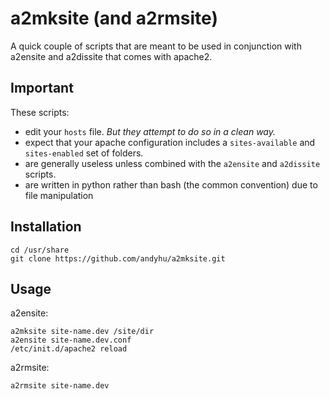 a2mksite (and a2rmsite)
=======================

A quick couple of scripts that are meant to be used in conjunction with a2ensite and a2dissite that comes with apache2.

Important
---------
These scripts:

- edit your `hosts` file. *But they attempt to do so in a clean way.*
- expect that your apache configuration includes a `sites-available` and `sites-enabled` set of folders.
- are generally useless unless combined with the `a2ensite` and `a2dissite` scripts.
- are written in python rather than bash (the common convention) due to file manipulation

Installation
-------
```
cd /usr/share
git clone https://github.com/andyhu/a2mksite.git
```

Usage
-------
a2ensite:
```
a2mksite site-name.dev /site/dir
a2ensite site-name.dev.conf
/etc/init.d/apache2 reload
```
a2rmsite:
```
a2rmsite site-name.dev
```
